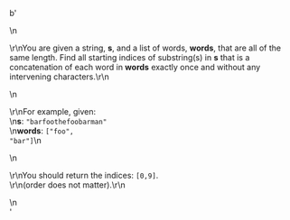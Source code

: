 b'<div class="question-description">\n<p><p>\r\nYou are given a string, <b>s</b>, and a list of words, <b>words</b>, that are all of the same length. Find all starting indices of substring(s) in <b>s</b> that is a concatenation of each word in <b>words</b> exactly once and without any intervening characters.\r\n</p>\n<p>\r\nFor example, given:<br/>\n<b>s</b>: <code>"barfoothefoobarman"</code><br/>\n<b>words</b>: <code>["foo", "bar"]</code>\n</p>\n<p>\r\nYou should return the indices: <code>[0,9]</code>.<br/>\r\n(order does not matter).\r\n</p></p>\n</div>'
